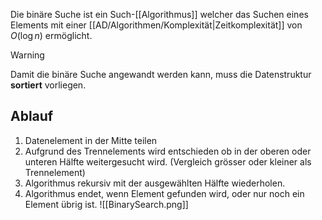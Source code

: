 Die binäre Suche ist ein Such-[[Algorithmus]] welcher das Suchen eines Elements mit einer [[AD/Algorithmen/Komplexität|Zeitkomplexität]] von $O(\log n)$ ermöglicht.

>[!warning]
>Damit die binäre Suche angewandt werden kann, muss die Datenstruktur **sortiert** vorliegen.


## Ablauf
1. Datenelement in der Mitte teilen
2. Aufgrund des Trennelements wird entschieden ob in der oberen oder unteren Hälfte weitergesucht wird. (Vergleich grösser oder kleiner als Trennelement)
3. Algorithmus rekursiv mit der ausgewählten Hälfte wiederholen.
4. Algorithmus endet, wenn Element gefunden wird, oder nur noch ein Element übrig ist.
![[BinarySearch.png]]

